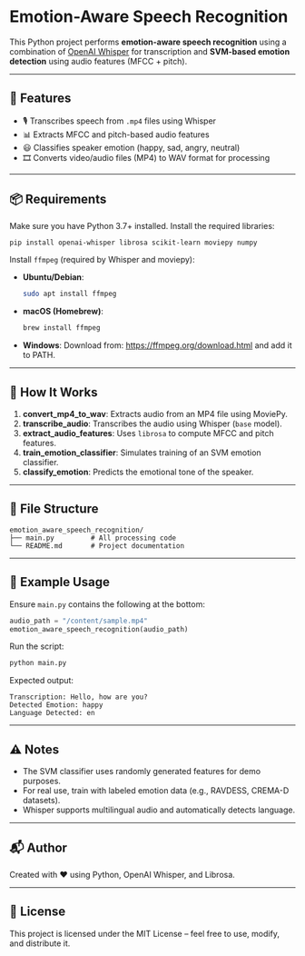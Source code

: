 
# Emotion-Aware Speech Recognition

This Python project performs **emotion-aware speech recognition** using a combination of [OpenAI Whisper](https://github.com/openai/whisper) for transcription and **SVM-based emotion detection** using audio features (MFCC + pitch).

---

## 🚀 Features

- 🎙️ Transcribes speech from `.mp4` files using Whisper
- 📊 Extracts MFCC and pitch-based audio features
- 😃 Classifies speaker emotion (happy, sad, angry, neutral)
- 🎞️ Converts video/audio files (MP4) to WAV format for processing

---

## 📦 Requirements

Make sure you have Python 3.7+ installed. Install the required libraries:

```bash
pip install openai-whisper librosa scikit-learn moviepy numpy
```

Install `ffmpeg` (required by Whisper and moviepy):

- **Ubuntu/Debian**:
  ```bash
  sudo apt install ffmpeg
  ```
- **macOS (Homebrew)**:
  ```bash
  brew install ffmpeg
  ```
- **Windows**:
  Download from: https://ffmpeg.org/download.html and add it to PATH.

---

## 🧠 How It Works

1. **convert_mp4_to_wav**: Extracts audio from an MP4 file using MoviePy.
2. **transcribe_audio**: Transcribes the audio using Whisper (`base` model).
3. **extract_audio_features**: Uses `librosa` to compute MFCC and pitch features.
4. **train_emotion_classifier**: Simulates training of an SVM emotion classifier.
5. **classify_emotion**: Predicts the emotional tone of the speaker.

---

## 📁 File Structure

```
emotion_aware_speech_recognition/
├── main.py         # All processing code
└── README.md       # Project documentation
```

---

## 🧪 Example Usage

Ensure `main.py` contains the following at the bottom:

```python
audio_path = "/content/sample.mp4"
emotion_aware_speech_recognition(audio_path)
```

Run the script:

```bash
python main.py
```

Expected output:

```
Transcription: Hello, how are you?
Detected Emotion: happy
Language Detected: en
```

---

## ⚠️ Notes

- The SVM classifier uses randomly generated features for demo purposes.
- For real use, train with labeled emotion data (e.g., RAVDESS, CREMA-D datasets).
- Whisper supports multilingual audio and automatically detects language.

---

## 📬 Author

Created with ❤️ using Python, OpenAI Whisper, and Librosa.

---

## 📄 License

This project is licensed under the MIT License – feel free to use, modify, and distribute it.
